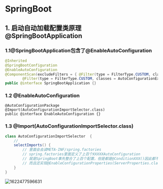 # SpringBoot

## 1. 启动自动加载配置类原理@SpringBootApplication

### 1.1@SpringBootApplication包含了@EnableAutoConfiguration 

```java
@Inherited
@SpringBootConfiguration
@EnableAutoConfiguration
@ComponentScan(excludeFilters = { @Filter(type = FilterType.CUSTOM, classes = TypeExcludeFilter.class),
		@Filter(type = FilterType.CUSTOM, classes = AutoConfigurationExcludeFilter.class) })
public @interface SpringBootApplication {}
```

### 1.2 @EnableAutoConfiguration

```
@AutoConfigurationPackage
@Import(AutoConfigurationImportSelector.class)
public @interface EnableAutoConfiguration {}
```

### 1.3 @Import(AutoConfigurationImportSelector.class) 

```java
class AutoConfigurationImportSelector  {
    //
    selectImports() {
        // 里面会去读META-INF/spring.factories
        // spring.factories里面定义了上百个XXXXXAutoConfiguration
        // 就是SpringBoot事先整合了上百个配置，但是都是@ConditionXXX()因此都不生效（并且没有包依赖没所以底层都是报红，等到需要用时，导入相关依赖，这个事先写好的配置就可以生效了。），而且@Configuration(proxybeansMethods=false),这样Bean就只会被创建一次，提高效率
        // 而且还实现@EnableConfigurationProperties(ServerProperties.class)定义了一些配置类，程序员可以修改默认规则的properties达到定制容器的效果。
    }
}
```

![1622477596631](C:\Users\ASUS\AppData\Local\Temp\1622477596631.png)
